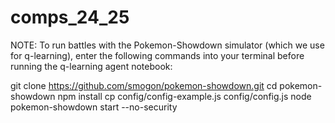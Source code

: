 # comps_24_25

NOTE: To run battles with the Pokemon-Showdown simulator (which we use for q-learning), enter the following commands into your terminal before running the q-learning agent notebook:

git clone https://github.com/smogon/pokemon-showdown.git
cd pokemon-showdown
npm install
cp config/config-example.js config/config.js
node pokemon-showdown start --no-security